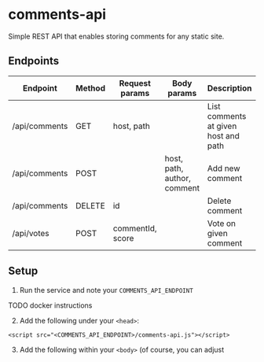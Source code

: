 # comments-api

Simple REST API that enables storing comments for any static site.

## Endpoints

| Endpoint | Method | Request params | Body params | Description |
| --- | --- | --- | --- | --- |
| /api/comments | GET | host, path | | List comments at given host and path |
| /api/comments | POST | | host, path, author, comment | Add new comment |
| /api/comments | DELETE | id | | Delete comment |
| /api/votes | POST | commentId, score | | Vote on given comment |

## Setup

1. Run the service and note your `COMMENTS_API_ENDPOINT`

TODO docker instructions

2. Add the following under your `<head>`:

```
<script src="<COMMENTS_API_ENDPOINT>/comments-api.js"></script>
```

3. Add the following within your `<body>` (of course, you can adjust [<template>](https://developer.mozilla.org/en-US/docs/Web/HTML/Element/template) as needed):

```
    <!-- place this where the comments should appear -->
    <div id="comments-api-comments"></div>
    
    <template id="comments-api-new-comment">
        <p><input type="text" id="comments-api-new-comment-author" required minlength="1" size="10" placeholder="Your name..." /></p>
        <p><textarea name="" id="comments-api-new-comment-text" cols="30" rows="5" placeholder="Your comment..."></textarea></p>
        <p><button id="comments-api-new-comment-button" onclick="saveComment(this)">Comment</button></p>
    </template>
    <template id="comments-api-comment">
        <p class="comments-api-comment-author"></p>
        <p class="comments-api-comment-ts"></p>
        <p class="comments-api-comment-content"></p>
        <p class="comments-api-comment-score"></p>
        <p><button class="comments-api-comment-vote" data-comment-id="" onclick="vote(this, -1)">Downvote</button></p>
        <p><button class="comments-api-comment-vote" data-comment-id="" onclick="vote(this, 1)">Upvote</button></p>
    </template>
    <script>
        loadComments("<COMMENTS_API_ENDPOINT>", "comments-api-comments")
    </script>
```

## Not yet available

- reply to comment option
- access control
- tests

